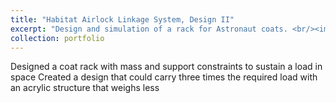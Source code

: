 ```yaml
---
title: "Habitat Airlock Linkage System, Design II"
excerpt: "Design and simulation of a rack for Astronaut coats. <br/><img src='/images/HANGER.png'>"
collection: portfolio
---
```


Designed a coat rack with mass and support constraints to sustain a load in space
Created a design that could carry three times the required load with an acrylic structure that weighs less

